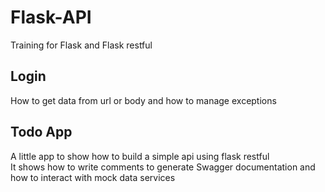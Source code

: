# Flask-API
Training for Flask and Flask restful

## Login
How to get data from url or body and how to manage exceptions

## Todo App
A little app to show how to build a simple api using flask restful  
It shows how to write comments to generate Swagger documentation and how to interact with mock data services
